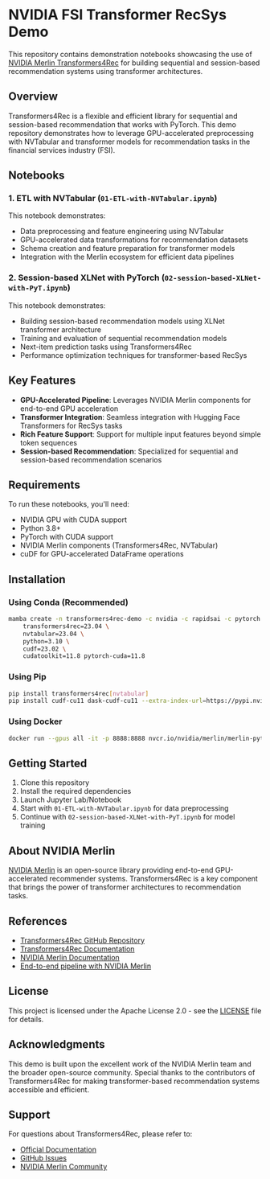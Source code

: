 # NVIDIA FSI Transformer RecSys Demo

This repository contains demonstration notebooks showcasing the use of [NVIDIA Merlin Transformers4Rec](https://github.com/NVIDIA-Merlin/Transformers4Rec/) for building sequential and session-based recommendation systems using transformer architectures.

## Overview

Transformers4Rec is a flexible and efficient library for sequential and session-based recommendation that works with PyTorch. This demo repository demonstrates how to leverage GPU-accelerated preprocessing with NVTabular and transformer models for recommendation tasks in the financial services industry (FSI).

## Notebooks

### 1. ETL with NVTabular (`01-ETL-with-NVTabular.ipynb`)
This notebook demonstrates:
- Data preprocessing and feature engineering using NVTabular
- GPU-accelerated data transformations for recommendation datasets
- Schema creation and feature preparation for transformer models
- Integration with the Merlin ecosystem for efficient data pipelines

### 2. Session-based XLNet with PyTorch (`02-session-based-XLNet-with-PyT.ipynb`)
This notebook demonstrates:
- Building session-based recommendation models using XLNet transformer architecture
- Training and evaluation of sequential recommendation models
- Next-item prediction tasks using Transformers4Rec
- Performance optimization techniques for transformer-based RecSys

## Key Features

- **GPU-Accelerated Pipeline**: Leverages NVIDIA Merlin components for end-to-end GPU acceleration
- **Transformer Integration**: Seamless integration with Hugging Face Transformers for RecSys tasks
- **Rich Feature Support**: Support for multiple input features beyond simple token sequences
- **Session-based Recommendation**: Specialized for sequential and session-based recommendation scenarios

## Requirements

To run these notebooks, you'll need:

- NVIDIA GPU with CUDA support
- Python 3.8+
- PyTorch with CUDA support
- NVIDIA Merlin components (Transformers4Rec, NVTabular)
- cuDF for GPU-accelerated DataFrame operations

## Installation

### Using Conda (Recommended)
```bash
mamba create -n transformers4rec-demo -c nvidia -c rapidsai -c pytorch -c conda-forge \
    transformers4rec=23.04 \
    nvtabular=23.04 \
    python=3.10 \
    cudf=23.02 \
    cudatoolkit=11.8 pytorch-cuda=11.8
```

### Using Pip
```bash
pip install transformers4rec[nvtabular]
pip install cudf-cu11 dask-cudf-cu11 --extra-index-url=https://pypi.nvidia.com
```

### Using Docker
```bash
docker run --gpus all -it -p 8888:8888 nvcr.io/nvidia/merlin/merlin-pytorch:23.04
```

## Getting Started

1. Clone this repository
2. Install the required dependencies
3. Launch Jupyter Lab/Notebook
4. Start with `01-ETL-with-NVTabular.ipynb` for data preprocessing
5. Continue with `02-session-based-XLNet-with-PyT.ipynb` for model training

## About NVIDIA Merlin

[NVIDIA Merlin](https://developer.nvidia.com/nvidia-merlin) is an open-source library providing end-to-end GPU-accelerated recommender systems. Transformers4Rec is a key component that brings the power of transformer architectures to recommendation tasks.

## References

- [Transformers4Rec GitHub Repository](https://github.com/NVIDIA-Merlin/Transformers4Rec/)
- [Transformers4Rec Documentation](https://nvidia-merlin.github.io/Transformers4Rec/main/)
- [NVIDIA Merlin Documentation](https://nvidia-merlin.github.io/Merlin/main/README.html)
- [End-to-end pipeline with NVIDIA Merlin](https://nvidia-merlin.github.io/Transformers4Rec/main/examples/end-to-end-session-based/)

## License

This project is licensed under the Apache License 2.0 - see the [LICENSE](LICENSE) file for details.

## Acknowledgments

This demo is built upon the excellent work of the NVIDIA Merlin team and the broader open-source community. Special thanks to the contributors of Transformers4Rec for making transformer-based recommendation systems accessible and efficient.

## Support

For questions about Transformers4Rec, please refer to:
- [Official Documentation](https://nvidia-merlin.github.io/Transformers4Rec/main/)
- [GitHub Issues](https://github.com/NVIDIA-Merlin/Transformers4Rec/issues)
- [NVIDIA Merlin Community](https://developer.nvidia.com/merlin-devzone-survey) 